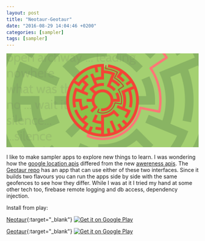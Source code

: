 ```yaml
---
layout: post
title: "Neotaur-Geotaur"
date: "2016-08-29 14:04:46 +0200"
categories: [sampler]
tags: [sampler]
---
```

![photo of neotaur](/images/neotaur.png)

I like to make sampler apps to explore new things to learn. I was wondering how the [google location apis](https://developer.android.com/training/location/index.html) differed from the new [awereness apis](https://developers.google.com/awareness/). The [Geotaur repo](https://github.com/maiatoday/Geotaur) has an app that can use either of these two interfaces. Since it builds two flavours you can run the apps side by side with the same geofences to see how they differ. While I was at it I tried my hand at some other tech too, firebase remote logging and db access, dependency injection.

Install from play:

[Neotaur](https://play.google.com/store/apps/details?id=net.maiatoday.neotaur){:target="_blank"}
<a href="https://play.google.com/store/apps/details?id=net.maiatoday.neotaur">
  <img alt="Get it on Google Play"
       src="https://developer.android.com/images/brand/en_generic_rgb_wo_45.png" />
</a>

[Geotaur](https://play.google.com/store/apps/details?id=net.maiatoday.geotaur){:target="_blank"}
<a href="https://play.google.com/store/apps/details?id=net.maiatoday.geotaur">
  <img alt="Get it on Google Play"
       src="https://developer.android.com/images/brand/en_generic_rgb_wo_45.png" />
</a>
